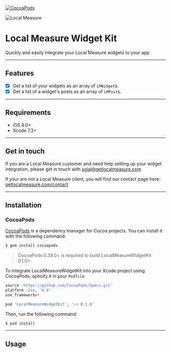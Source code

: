[![CocoaPods](https://img.shields.io/cocoapods/v/LocalMeasureWidgetKit.svg?maxAge=2592000)](https://cocoapods.org/pods/LocalMeasureWidgetKit)

![Local Measure](https://3h05ydjpmgg26w82hvkove2m-wpengine.netdna-ssl.com/wp-content/themes/local-measure/images/lm-logo.svg)

# Local Measure Widget Kit

Quickly and easily integrate your Local Measure widgets to your app.

---

## Features

- [x] Get a list of your widgets as an array of `LMWidget`s.
- [x] Get a list of a widget's posts as an array of `LMPost`s.

---

## Requirements

- iOS 8.0+
- Xcode 7.3+

---

## Get in touch

If you are a Local Measure customer and need help setting up your widget integration, please get in touch with <solal@getlocalmeasure.com>

If your are not a Local Measure client, you will find our contact page here: [getlocalmeasure.com/contact](https://www.getlocalmeasure.com/contact)

---

## Installation

### CocoaPods

[CocoaPods](http://cocoapods.org) is a dependency manager for Cocoa projects. You can install it with the following command:

```bash
$ gem install cocoapods
```

> CocoaPods 0.39.0+ is required to build LocalMeasureWidgetKit 0.1.0+.

To integrate LocalMeasureWidgetKit into your Xcode project using CocoaPods, specify it in your `Podfile`:

```ruby
source 'https://github.com/CocoaPods/Specs.git'
platform :ios, '8.0'
use_frameworks!

pod 'LocalMeasureWidgetKit', '~> 0.1.0'
```

Then, run the following command:

```bash
$ pod install
```

---

## Usage

